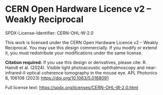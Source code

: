# CERN Open Hardware Licence v2 – Weakly Reciprocal

SPDX-License-Identifier: CERN-OHL-W-2.0

This work is licensed under the CERN Open Hardware Licence v2 – Weakly Reciprocal. You may use this design commercially. If you modify or extend it, you must redistribute your modifications under the same license.

**Citation required:**
If you use this design or derivatives, please cite: R. Haindl et al. (2024). Visible light photoacoustic ophthalmoscopy and near-infrared-II optical coherence tomography in the mouse eye. APL Photonics 8, 106108 (2023) https://doi.org/10.1063/5.0168091

Full license text: https://spdx.org/licenses/CERN-OHL-W-2.0.html
